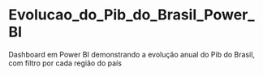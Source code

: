 # Evolucao_do_Pib_do_Brasil_Power_BI
Dashboard em Power BI demonstrando a evolução anual do Pib do Brasil, com filtro por cada região do país
